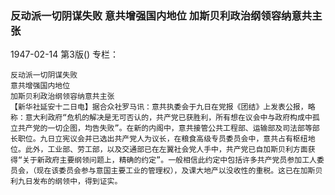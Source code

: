 ### 反动派一切阴谋失败  意共增强国内地位  加斯贝利政治纲领容纳意共主张

1947-02-14
第3版()
专栏：

    反动派一切阴谋失败
    意共增强国内地位
    加斯贝利政治纲领容纳意共主张
    【新华社延安十二日电】据合众社罗马讯：意共执委会于九日在党报《团结》上发表公报，略称：意大利政府“危机的解决是无可否认的，共产党已获胜利，所有想在议会中与政府构成中孤立共产党的一切企图，均告失败”。在新的内阁中，意共接管公共工程部、运输部及司法部等部长职位。九日立宪议会并已选出共产党人为议长，在粮食高级专员委员会中，意共占有枢纽地位。此外，工业部、劳工部，以及交通部已在左翼社会党人手中，共产党已自加斯贝利方面获得“关于新政府主要纲领问题上，精确的约定”。一般相信此约定中包括许多共产党员参加工人委员会，（现在该委员会参与意国主要工业的管理权），及课大地产以没收性的重税。这已在加斯贝利九日发布的纲领中，得到证实。

